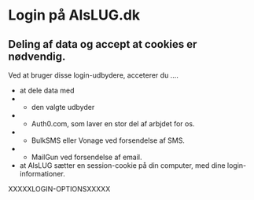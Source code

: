 # Login på AlsLUG.dk

## Deling af data og accept at cookies er nødvendig.
Ved at bruger disse login-udbydere, acceterer du ....

- at dele data med
- - den valgte udbyder
- - Auth0.com, som laver en stor del af arbjdet for os.
- - BulkSMS eller Vonage ved forsendelse af SMS.
- - MailGun ved forsendelse af email.
- at AlsLUG sætter en session-cookie på din computer, med dine login-informationer.

XXXXXLOGIN-OPTIONSXXXXX
